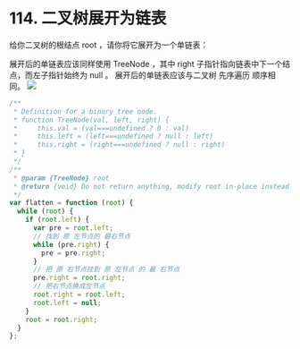 # 114. 二叉树展开为链表

给你二叉树的根结点 root ，请你将它展开为一个单链表：

展开后的单链表应该同样使用 TreeNode ，其中 right 子指针指向链表中下一个结点，而左子指针始终为 null 。
展开后的单链表应该与二叉树 先序遍历 顺序相同。
![](https://assets.leetcode.com/uploads/2021/01/14/flaten.jpg)

```js
/**
 * Definition for a binary tree node.
 * function TreeNode(val, left, right) {
 *     this.val = (val===undefined ? 0 : val)
 *     this.left = (left===undefined ? null : left)
 *     this.right = (right===undefined ? null : right)
 * }
 */
/**
 * @param {TreeNode} root
 * @return {void} Do not return anything, modify root in-place instead.
 */
var flatten = function (root) {
  while (root) {
    if (root.left) {
      var pre = root.left;
      // 找到 原 左节点的 最右节点
      while (pre.right) {
        pre = pre.right;
      }
      // 把 原 右节点挂到 原 左节点 的 最 右节点
      pre.right = root.right;
      // 把右节点换成左节点
      root.right = root.left;
      root.left = null;
    }
    root = root.right;
  }
};
```
